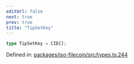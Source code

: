 ```yaml
---
editUrl: false
next: true
prev: true
title: "TipSetKey"
---
```


```ts
type TipSetKey = CID[];
```

Defined in: [packages/iso-filecoin/src/types.ts:244](https://github.com/hugomrdias/filecoin/blob/main/packages/iso-filecoin/src/types.ts#L244)

